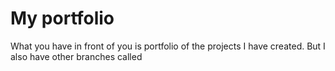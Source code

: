 # My portfolio

What you have in front of you is portfolio of the projects I have created. But I also have other branches called

